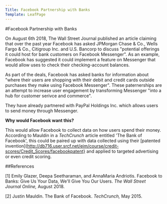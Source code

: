 ```yaml
---
Title: Facebook Partnership with Banks
Template: LeafPage
---
```


#Facebook Partnership with Banks

On August 6th 2018, The Wall Street Journal published an article claiming that over the past year Facebook has asked JPMorgan Chase & Co., Wells Fargo & Co., Citigroup Inc. and U.S. Bancorp to discuss "potential offerings it could host for bank customers on Facebook Messenger". 
As an example, Facebook has suggested it could implement a feature on Messenger that would allow uses to check their checking-account balances. 

As part of the deals, Facebook has asked banks for information about "where their users are shopping with their debit and credit cards outside purchases they make using Facebook Messenger". 
These paternerships are an attempt to increase user engagement by transforming Messenger "into a hub for customer serivce and commerce". 

They have already partnered with PayPal Holdings Inc. which allows users to send money through Messenger.

**Why would Facebook want this?**

This would allow Facebook to collect data on how users spend their money. 
According to Mauldin in a *TechCrunch* article entitled 'The Bank of Facebook', this could be paired up with data collected using their [patented invention](http://db716.user.srcf.net/eim/course/credit-scores/Credit_Scores/facebookpatent} and applied to targeted advertising or even credit scoring.

##References

[1] Emily Glazer, Deepa Seetharaman, and AnnaMaria Andriotis. Facebook to Banks: Give Us Your Data, We'll Give You Our Users. *The Wall Street Journal Online,* August 2018. 

[2] Justin Mauldin. The Bank of Facebook. *TechCrunch,* May 2015. 
